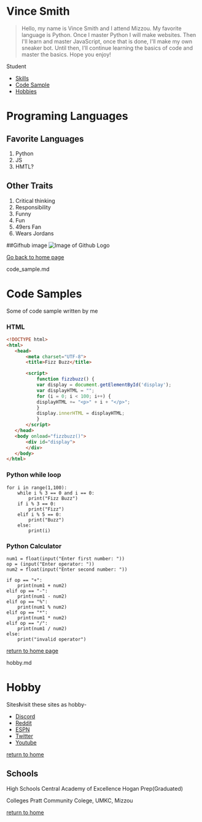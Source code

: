 # Vince Smith
> Hello, my name is Vince Smith and I attend Mizzou. My favorite language is Python. Once I master Python I will make websites. Then I'll learn and master JavaScript, once that is done, I'll make my own sneaker bot. Until then, I'll continue learning the basics of code and master the basics. Hope you enjoy!

Student

* [Skills](./skills.md)
* [Code Sample](./code_sample.md)
* [Hobbies](./hobby.md)

# Programing Languages

## Favorite Languages
1. Python
1. JS
1. HMTL?

## Other Traits
1. Critical thinking
1. Responsibility
1. Funny
1. Fun
1. 49ers Fan
1. Wears Jordans

##Gifhub image
![Image of Github Logo](github.png)

[Go back to home page](./README.md)

code_sample.md

# Code Samples

Some of code sample written by me

### HTML
```html
<!DOCTYPE html>
<html>
   <head>
       <meta charset="UTF-8">
       <title>Fizz Buzz</title>

       <script>
           function fizzbuzz() {
           var display = document.getElementById('display');
           var displayHTML = "";
           for (i = 0; i < 100; i++) {
           displayHTML += "<p>" + i + "</p>";
           }
           display.innerHTML = displayHTML;
           }
       </script>
   </head>
   <body onload="fizzbuzz()">
       <div id="display">
       </div>
   </body>
</html>
```

### Python while loop

```
for i in range(1,100):
    while i % 3 == 0 and i == 0:
        print("Fizz Buzz")
    if i % 3 == 0:
        print("Fizz")
    elif i % 5 == 0:
        print("Buzz")
    else:
        print(i)
```
### Python Calculator

```
num1 = float(input("Enter first number: "))
op = (input("Enter operator: "))
num2 = float(input("Enter second number: "))

if op == "+":
    print(num1 + num2)
elif op == "-":
    print(num1 - num2)
elif op == "%":
    print(num1 % num2)
elif op == "*":
    print(num1 * num2)
elif op == "/":
    print(num1 / num2)
else:
    print("invalid operator")
```

[return to home page](./README.md)

hobby.md

# Hobby

Sites**I**visit these sites as hobby-
* [Discord](Https://www.discord.com)
* [Reddit](https://www.reddit.com)
* [ESPN](https://www.espn.com)
* [Twitter](https://www.twitter.com)
* [Youtube](https://www.youtube.com)

[return to home](./README.md)

## Schools

High Schools
        Central Academy of Excellence
        Hogan Prep(Graduated)

Colleges
        Pratt Community Colege,
        UMKC,
        Mizzou

[return to home](./README.md)